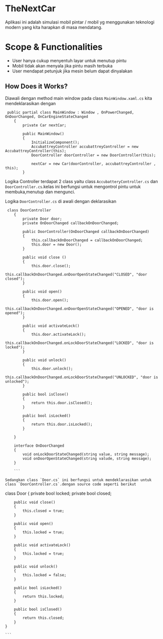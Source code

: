# TheNextCar
Aplikasi ini adalah simulasi mobil pintar / mobil yg menggunakan teknologi modern yang kita harapkan di masa mendatang.
# Scope & Functionalities
- User hanya cukup menyentuh layar untuk menutup pintu 
- Mobil tidak akan menyala jika pintu masih terbuka
- User mendapat petunjuk jika mesin belum dapat dinyalakan

## How Does it Works?
Diawali dengan method main window pada class `MainWindow.xaml.cs` kita mendeklarasikan dengan

```
 public partial class MainWindow : Window , OnPowerChanged, OnDoorChanged, OnCarEngineStateChanged
    {
        private Car nextCar;

        public MainWindow()
        {
            InitializeComponent();
            AccubattreyController accubattreyController = new AccubattreyController(this);
            DoorController doorController = new DoorController(this);

            nextCar = new Car(doorController, accubattreyController , this);
        }
``` 

Logika Controller terdapat 2 class yaitu class `AccubatteryController.cs` dan `DoorController.cs`.kelas ini berfungsi untuk mengontrol pintu untuk membuka,menutup dan mengunci.

Logika `DoorController.cs` di awali dengan deklarasikan

```
 class DoorController
    {
        private Door door;
        private OnDoorChanged callbackOnDoorChanged;

        public DoorController(OnDoorChanged callbackOnDoorChanged)
        {
            this.callbackOnDoorChanged = callbackOnDoorChanged;
            this.door = new Door();
        }
        
        public void close ()
        {
            this.door.close();
            this.callbackOnDoorChanged.onDoorOpenStateChanged("CLOSED", "door closed");
        }

        public void open()
        {
            this.door.open();
            this.callbackOnDoorChanged.onDoorOpenStateChanged("OPENED", "door is opened");
        }

        public void activateLock()
        {
            this.door.activateLock();
            this.callbackOnDoorChanged.onLockDoorStateChanged("LOCKED", "door is locked");
        }

        public void unlock()
        {
            this.door.unlock();
            this.callbackOnDoorChanged.onLockDoorStateChanged("UNLOCKED", "door is unlocked");
        }

        public bool isClose()
        {
            return this.door.isClosed();
        }

        public bool isLocked()
        {
            return this.door.isLocked();
        }

    }

    interface OnDoorChanged
    {
        void onLockDoorStateChanged(string value, string message);
        void onDoorOpenStateChanged(string valude, string message);
    }
    
    ```

Sedangkan class `Door.cs` ini berfungsi untuk mendeklarasikan untuk class `DoorController.cs`.dengan source code seperti berikut

```
 class Door
    {
        private bool locked;
        private bool closed;

        public void close()
        {
            this.closed = true;
        }

        public void open()
        {
            this.locked = true;
        }

        public void activateLock()
        {
            this.locked = true;
        }

        public void unlock()
        {
            this.locked = false;
        }

        public bool isLocked()
        {
            return this.locked;
        }

        public bool isClosed()
        {
            return this.closed;
        }
    }
    
    ```
